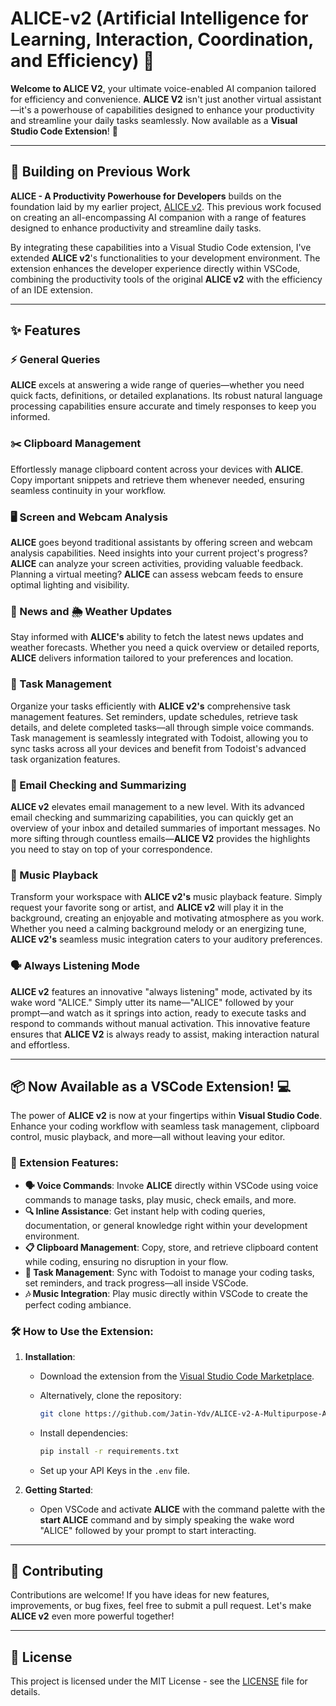 # ALICE-v2 (Artificial Intelligence for Learning, Interaction, Coordination, and Efficiency) 🚀

**Welcome to ALICE V2**, your ultimate voice-enabled AI companion tailored for efficiency and convenience. **ALICE V2** isn't just another virtual assistant—it's a powerhouse of capabilities designed to enhance your productivity and streamline your daily tasks seamlessly. Now available as a **Visual Studio Code Extension**! 🌟

---

## 🔗 Building on Previous Work

**ALICE - A Productivity Powerhouse for Developers** builds on the foundation laid by my earlier project, [ALICE v2](https://github.com/Jatin-Ydv/ALICE-v2-A-Multipurpose-AI-Assistant). This previous work focused on creating an all-encompassing AI companion with a range of features designed to enhance productivity and streamline daily tasks. 

By integrating these capabilities into a Visual Studio Code extension, I've extended **ALICE v2**'s functionalities to your development environment. The extension enhances the developer experience directly within VSCode, combining the productivity tools of the original **ALICE v2** with the efficiency of an IDE extension.

---

## ✨ Features

### ⚡ General Queries
**ALICE** excels at answering a wide range of queries—whether you need quick facts, definitions, or detailed explanations. Its robust natural language processing capabilities ensure accurate and timely responses to keep you informed.

### ✂️ Clipboard Management
Effortlessly manage clipboard content across your devices with **ALICE**. Copy important snippets and retrieve them whenever needed, ensuring seamless continuity in your workflow.

### 🖥️ Screen and Webcam Analysis
**ALICE** goes beyond traditional assistants by offering screen and webcam analysis capabilities. Need insights into your current project's progress? **ALICE** can analyze your screen activities, providing valuable feedback. Planning a virtual meeting? **ALICE** can assess webcam feeds to ensure optimal lighting and visibility.

### 📰 News and 🌦️ Weather Updates
Stay informed with **ALICE's** ability to fetch the latest news updates and weather forecasts. Whether you need a quick overview or detailed reports, **ALICE** delivers information tailored to your preferences and location.

### 📝 Task Management
Organize your tasks efficiently with **ALICE v2's** comprehensive task management features. Set reminders, update schedules, retrieve task details, and delete completed tasks—all through simple voice commands. Task management is seamlessly integrated with Todoist, allowing you to sync tasks across all your devices and benefit from Todoist's advanced task organization features.

### 📧 Email Checking and Summarizing
**ALICE v2** elevates email management to a new level. With its advanced email checking and summarizing capabilities, you can quickly get an overview of your inbox and detailed summaries of important messages. No more sifting through countless emails—**ALICE V2** provides the highlights you need to stay on top of your correspondence.

### 🎵 Music Playback
Transform your workspace with **ALICE v2's** music playback feature. Simply request your favorite song or artist, and **ALICE v2** will play it in the background, creating an enjoyable and motivating atmosphere as you work. Whether you need a calming background melody or an energizing tune, **ALICE v2's** seamless music integration caters to your auditory preferences.

### 🗣️ Always Listening Mode
**ALICE v2** features an innovative "always listening" mode, activated by its wake word "ALICE." Simply utter its name—"ALICE" followed by your prompt—and watch as it springs into action, ready to execute tasks and respond to commands without manual activation. This innovative feature ensures that **ALICE V2** is always ready to assist, making interaction natural and effortless.

---

## 📦 Now Available as a VSCode Extension! 💻

The power of **ALICE v2** is now at your fingertips within **Visual Studio Code**. Enhance your coding workflow with seamless task management, clipboard control, music playback, and more—all without leaving your editor.

### 🔧 Extension Features:

- **🗣️ Voice Commands**: Invoke **ALICE** directly within VSCode using voice commands to manage tasks, play music, check emails, and more.
- **🔍 Inline Assistance**: Get instant help with coding queries, documentation, or general knowledge right within your development environment.
- **📋 Clipboard Management**: Copy, store, and retrieve clipboard content while coding, ensuring no disruption in your flow.
- **📅 Task Management**: Sync with Todoist to manage your coding tasks, set reminders, and track progress—all inside VSCode.
- **🎶 Music Integration**: Play music directly within VSCode to create the perfect coding ambiance.

### 🛠️ How to Use the Extension:

1. **Installation**:
   - Download the extension from the [Visual Studio Code Marketplace](https://marketplace.visualstudio.com/).
   - Alternatively, clone the repository:
     
     ```bash
     git clone https://github.com/Jatin-Ydv/ALICE-v2-A-Multipurpose-AI-Assistant.git
     ```

   - Install dependencies:
     
     ```bash
     pip install -r requirements.txt
     ```

   - Set up your API Keys in the `.env` file.
     
2. **Getting Started**:
   - Open VSCode and activate **ALICE** with the command palette with the **start ALICE** command and by simply speaking the wake word "ALICE" followed by your prompt to start interacting.

---

## 🤝 Contributing

Contributions are welcome! If you have ideas for new features, improvements, or bug fixes, feel free to submit a pull request. Let's make **ALICE v2** even more powerful together!

---

## 📜 License

This project is licensed under the MIT License - see the [LICENSE](LICENSE) file for details.

